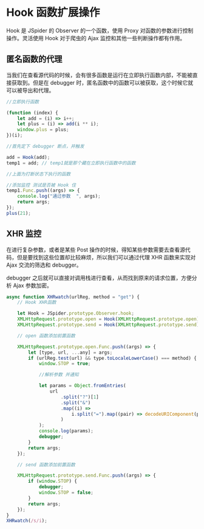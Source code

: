 # Hook 函数扩展操作

Hook 是 JSpider 的 Observer 的一个函数，使用 Proxy 对函数的参数进行控制操作。灵活使用 Hook 对于爬虫的 Ajax 监控和其他一些判断操作都有作用。

## 匿名函数的代理

当我们在查看源代码的时候，会有很多函数是运行在立即执行函数内部，不能被直接获取到。但是在 debugger 时，匿名函数中的函数可以被获取，这个时候它就可以被导出和代理。

```js
//立即执行函数

(function (index) {
    let add = (i) => i++;
    let plus = (i) => add(i ** i);
    window.plus = plus;
})(i);

//首先定下 debugger 断点，并触发

add = Hook(add);
temp1 = add; // temp1就是那个藏在立即执行函数中的函数

//上面为打断状态下执行的函数

//添加监控 测试是否被 Hook 住
temp1.Func.push((args) => {
    console.log("通过参数  ", args);
    return args;
});
plus(21);
```

## XHR 监控

在进行复杂参数，或者是某些 Post 操作的时候，得知某些参数需要去查看源代码，但是要找到这些位置却比较麻烦，所以我们可以通过代理 XHR 函数来实现对 Ajax 交流的筛选和 debugger。

debugger 之后就可以直接对调用栈进行查看，从而找到原来的请求位置，方便分析 Ajax 参数加密。

```js
async function XHRwatch(urlReg, method = "get") {
    // Hook XHR函数

    let Hook = JSpider.prototype.Observer.hook;
    XMLHttpRequest.prototype.open = Hook(XMLHttpRequest.prototype.open);
    XMLHttpRequest.prototype.send = Hook(XMLHttpRequest.prototype.send);

    // open 函数添加前置函数

    XMLHttpRequest.prototype.open.Func.push((args) => {
        let [type, url, ...any] = args;
        if (urlReg.test(url) && type.toLocaleLowerCase() === method) {
            window.STOP = true;

            //解析参数 并通知

            let params = Object.fromEntries(
                url
                    .split("?")[1]
                    .split("&")
                    .map((i) =>
                        i.split("=").map((pair) => decodeURIComponent(pair))
                    )
            );
            console.log(params);
            debugger;
        }
        return args;
    });

    // send 函数添加前置函数

    XMLHttpRequest.prototype.send.Func.push((args) => {
        if (window.STOP) {
            debugger;
            window.STOP = false;
        }
        return args;
    });
}
XHRwatch(/s/i);
```

